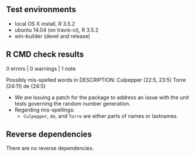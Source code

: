 ## Test environments

* local OS X install, R 3.5.2
* ubuntu 14.04 (on travis-ci), R 3.5.2
* win-builder (devel and release)

## R CMD check results

0 errors | 0 warnings | 1 note

Possibly mis-spelled words in DESCRIPTION:
  Culpepper (22:5, 23:5)
  Torre (24:11)
  de (24:5)

- We are issuing a patch for the package to address an issue with the 
  unit tests governing the random number generation.
- Regarding mis-spellings:
  - `Culpepper`, `de`, and `Torre` are either parts of names or lastnames.

## Reverse dependencies

There are no reverse dependencies.
